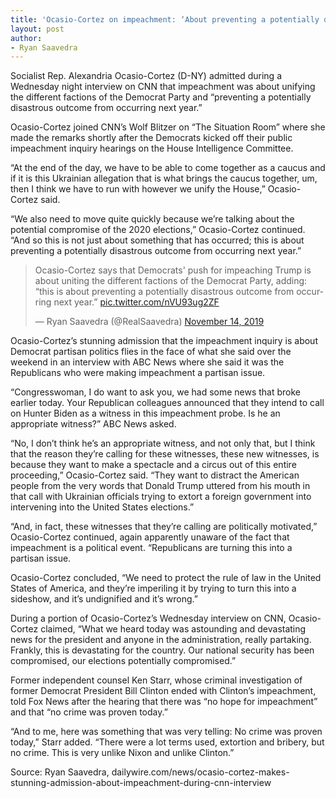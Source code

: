 ```yaml
---
title: 'Ocasio-Cortez on impeachment: ‘About preventing a potentially disastrous outcome from occurring next year’'
layout: post
author:
- Ryan Saavedra
---
```


Socialist Rep. Alexandria Ocasio-Cortez (D-NY) admitted during a Wednesday night interview on CNN that impeachment was about unifying the different factions of the Democrat Party and “preventing a potentially disastrous outcome from occurring next year.”

Ocasio-Cortez joined CNN’s Wolf Blitzer on “The Situation Room” where she made the remarks shortly after the Democrats kicked off their public impeachment inquiry hearings on the House Intelligence Committee.

“At the end of the day, we have to be able to come together as a caucus and if it is this Ukrainian allegation that is what brings the caucus together, um, then I think we have to run with however we unify the House,” Ocasio-Cortez said.

“We also need to move quite quickly because we’re talking about the potential compromise of the 2020 elections,” Ocasio-Cortez continued. “And so this is not just about something that has occurred; this is about preventing a potentially disastrous outcome from occurring next year.”

<blockquote class="twitter-tweet"><p lang="en" dir="ltr">Ocasio-Cortez says that Democrats&#39; push for impeaching Trump is about uniting the different factions of the Democrat Party, adding: “this is about preventing a potentially disastrous outcome from occurring next year.” <a href="https://t.co/nVU93ug2ZF">pic.twitter.com/nVU93ug2ZF</a></p>&mdash; Ryan Saavedra (@RealSaavedra) <a href="https://twitter.com/RealSaavedra/status/1194817581514801153?ref_src=twsrc%5Etfw">November 14, 2019</a></blockquote> <script async src="https://platform.twitter.com/widgets.js" charset="utf-8"></script>

Ocasio-Cortez’s stunning admission that the impeachment inquiry is about Democrat partisan politics flies in the face of what she said over the weekend in an interview with ABC News where she said it was the Republicans who were making impeachment a partisan issue.

“Congresswoman, I do want to ask you, we had some news that broke earlier today. Your Republican colleagues announced that they intend to call on Hunter Biden as a witness in this impeachment probe. Is he an appropriate witness?” ABC News asked.

“No, I don’t think he’s an appropriate witness, and not only that, but I think that the reason they’re calling for these witnesses, these new witnesses, is because they want to make a spectacle and a circus out of this entire proceeding,” Ocasio-Cortez said. “They want to distract the American people from the very words that Donald Trump uttered from his mouth in that call with Ukrainian officials trying to extort a foreign government into intervening into the United States elections.”

“And, in fact, these witnesses that they’re calling are politically motivated,” Ocasio-Cortez continued, again apparently unaware of the fact that impeachment is a political event. “Republicans are turning this into a partisan issue.

Ocasio-Cortez concluded, “We need to protect the rule of law in the United States of America, and they’re imperiling it by trying to turn this into a sideshow, and it’s undignified and it’s wrong.”

During a portion of Ocasio-Cortez’s Wednesday interview on CNN, Ocasio-Cortez claimed, “What we heard today was astounding and devastating news for the president and anyone in the administration, really partaking. Frankly, this is devastating for the country. Our national security has been compromised, our elections potentially compromised.”

Former independent counsel Ken Starr, whose criminal investigation of former Democrat President Bill Clinton ended with Clinton’s impeachment, told Fox News after the hearing that there was “no hope for impeachment” and that “no crime was proven today.”

“And to me, here was something that was very telling: No crime was proven today,” Starr added. “There were a lot terms used, extortion and bribery, but no crime. This is very unlike Nixon and unlike Clinton.”

Source: Ryan Saavedra, dailywire.com/news/ocasio-cortez-makes-stunning-admission-about-impeachment-during-cnn-interview
